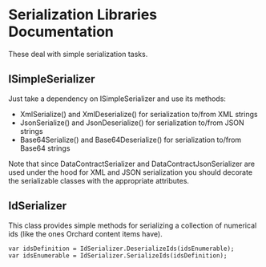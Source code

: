 # Serialization Libraries Documentation



These deal with simple serialization tasks.


## ISimpleSerializer

Just take a dependency on ISimpleSerializer and use its methods:

- XmlSerialize() and XmlDeserialize() for serialization to/from XML strings
- JsonSerialize() and JsonDeserialize() for serialization to/from JSON strings
- Base64Serialize() and Base64Deserialize() for serialization to/from Base64 strings

Note that since DataContractSerializer and DataContractJsonSerializer are used under the hood for XML and JSON serialization you should decorate the serializable classes with the appropriate attributes.


## IdSerializer

This class provides simple methods for serializing a collection of numerical ids (like the ones Orchard content items have).

	var idsDefinition = IdSerializer.DeserializeIds(idsEnumerable);
	var idsEnumerable = IdSerializer.SerializeIds(idsDefinition);